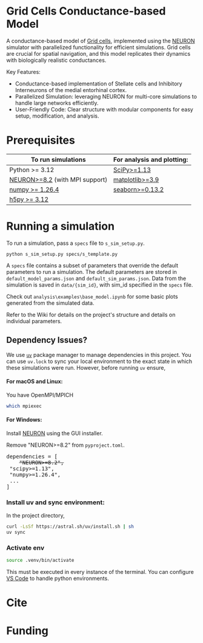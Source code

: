 # Grid Cells Conductance-based Model
A conductance-based model of [Grid cells](https://en.wikipedia.org/wiki/Grid_cell), implemented using the [NEURON](https://www.neuron.yale.edu/neuron/) simulator with parallelized functionality for efficient simulations. Grid cells are crucial for spatial navigation, and this model replicates their dynamics with biologically realistic conductances.

Key Features:
- Conductance-based implementation of Stellate cells and Inhibitory Interneurons of the medial entorhinal cortex.
- Parallelized Simulation: leveraging NEURON for multi-core simulations to handle large networks efficiently.
- User-Friendly Code: Clear structure with modular components for easy setup, modification, and analysis.

# Prerequisites

| To run simulations  | For analysis and plotting: |
| ------------- | ------------- |
| Python >= 3.12  | [SciPy>=1.13](https://nrn.readthedocs.io/en/latest/index.html)   |
| [NEURON>=8.2](https://nrn.readthedocs.io/en/latest/index.html) (with MPI support)  | [matplotlib>=3.9](https://nrn.readthedocs.io/en/latest/index.html) |
|[numpy >= 1.26.4](https://nrn.readthedocs.io/en/latest/index.html)|[seaborn>=0.13.2](https://nrn.readthedocs.io/en/latest/index.html) |
|[h5py >= 3.12](https://nrn.readthedocs.io/en/latest/index.html)||



# Running a simulation
To run a simulation, pass a `specs` file to `s_sim_setup.py`.
```
python s_sim_setup.py specs/s_template.py
```
A `specs` file contains a subset of parameters that override the default parameters to run a simulation. The default parameters are stored in `default_model_params.json` and `default_sim_params.json`. Data from the simulation is saved in `data/{sim_id}`, with sim_id specified in the `specs` file.

Check out `analysis\examples\base_model.ipynb` for some basic plots generated from the simulated data.

Refer to the Wiki for details on the project's structure and details on individual parameters.

## Dependency Issues?
We use [`uv`](https://github.com/astral-sh/uv) package manager to manage dependencies in this project. You can use `uv.lock` to sync your local environment to the exact state in which these simulations were run. However, before running `uv` ensure, 

#### For macOS and Linux:
You have OpenMPI/MPICH
```bash
which mpiexec
```

#### For Windows:
Install [NEURON](https://nrn.readthedocs.io/en/latest/index.html) using the GUI
installer. 

Remove "NEURON>=8.2" from `pyproject.toml`.
<pre>
dependencies = [
    <strike>"NEURON>=8.2",</strike>
 "scipy>=1.13",
 "numpy>=1.26.4",
 ...
]
</pre>

### Install uv and sync environment:
In the project directory,

```bash
curl -LsSf https://astral.sh/uv/install.sh | sh
uv sync
```
### Activate env
```bash
source .venv/bin/activate
```
This must be executed in every instance of the terminal. You can configure [VS Code](https://code.visualstudio.com/docs/python/environments) to handle python environments.

# Cite
# Funding
